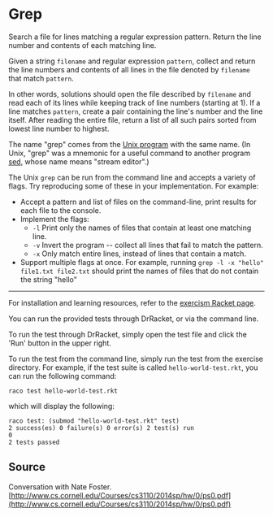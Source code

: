 # Grep

Search a file for lines matching a regular expression pattern. Return the line number and contents of each matching line.

Given a string `filename` and regular expression `pattern`, collect and
return the line numbers and contents of all lines in the file denoted by
`filename` that match `pattern`.

In other words, solutions should open the file described by `filename`
and read each of its lines while keeping track of line numbers (starting at 1).
If a line matches `pattern`, create a pair containing the line's
number and the line itself.
After reading the entire file, return a list of all such pairs sorted
from lowest line number to highest.

The name "grep" comes from the [Unix program](http://pubs.opengroup.org/onlinepubs/9699919799/utilities/grep.html) with the same name.
(In Unix, "grep" was a mnemonic for a useful command to another program [sed](http://www.gnu.org/software/sed/manual/sed.html), whose name means "stream editor".)

The Unix `grep` can be run from the command line and accepts a variety of flags.
Try reproducing some of these in your implementation. For example:
- Accept a pattern and list of files on the command-line, print results
  for each file to the console.
- Implement the flags:
  - `-l` Print only the names of files that contain at least one matching line.
  - `-v` Invert the program -- collect all lines that fail to match the pattern.
  - `-x` Only match entire lines, instead of lines that contain a match.
- Support multiple flags at once.
  For example, running `grep -l -x "hello" file1.txt file2.txt` should
  print the names of files that do not contain the string "hello"

* * * *

For installation and learning resources, refer to the
[exercism Racket page](http://exercism.io/languages/racket).

You can run the provided tests through DrRacket, or via the command line.

To run the test through DrRacket, simply open the test file and click the 'Run' button in the upper right.

To run the test from the command line, simply run the test from the exercise directory. For example, if the test suite is called `hello-world-test.rkt`, you can run the following command:

```
raco test hello-world-test.rkt
```

which will display the following:

```
raco test: (submod "hello-world-test.rkt" test)
2 success(es) 0 failure(s) 0 error(s) 2 test(s) run
0
2 tests passed
```

## Source

Conversation with Nate Foster. [http://www.cs.cornell.edu/Courses/cs3110/2014sp/hw/0/ps0.pdf](http://www.cs.cornell.edu/Courses/cs3110/2014sp/hw/0/ps0.pdf)
